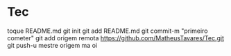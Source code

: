 Tec
===
toque README.md
git init
git add README.md
git commit-m "primeiro cometer"
git add origem remota https://github.com/MatheusTavares/Tec.git 
git push-u mestre origem ma oi

